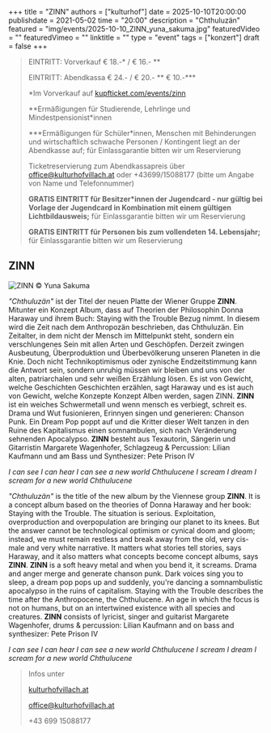 +++
title = "ZINN"
authors = ["kulturhof"]
date = 2025-10-10T20:00:00
publishdate = 2021-05-02
time = "20:00"
description = "Chthuluzän"
featured = "img/events/2025-10-10_ZINN_yuna_sakuma.jpg"
featuredVideo = ""
featuredVimeo = ""
linktitle = ""
type = "event"
tags = ["konzert"]
draft = false
+++

> EINTRITT: Vorverkauf € 18.-\* / € 16.- \*\*
> 
> EINTRITT: Abendkassa € 24.- / € 20.- \*\* € 10.-\*\*\*
>
> \*Im Vorverkauf auf [kupfticket.com/events/zinn](https://kupfticket.com/events/zinn)
>
> \*\*Ermäßigungen für Studierende, Lehrlinge und Mindestpensionist\*innen
> 
> \*\*\*Ermäßigungen für Schüler\*innen, Menschen mit Behinderungen und wirtschaftlich schwache Personen / Kontingent liegt an der Abendkasse auf; für Einlassgarantie bitten wir um Reservierung
>
> Ticketreservierung zum Abendkassapreis über office@kulturhofvillach.at oder +43699/15088177 (bitte um Angabe von Name und Telefonnummer)
>
> **GRATIS EINTRITT für Besitzer\*innen der Jugendcard - nur gültig bei Vorlage der Jugendcard in Kombination mit einem gültigen Lichtbildausweis;** für Einlassgarantie bitten wir um Reservierung
>
> **GRATIS EINTRITT für Personen bis zum vollendeten 14. Lebensjahr;** für Einlassgarantie bitten wir um Reservierung

## ZINN ##

![ZINN](/img/events/2025-10-10_ZINN_yuna_sakuma1.jpg)
© Yuna Sakuma

*"Chthuluzän"* ist der Titel der neuen Platte der Wiener Gruppe **ZINN**. Mitunter ein Konzept Album, dass auf Theorien der Philosophin Donna Haraway und ihrem Buch: Staying with the Trouble Bezug nimmt.
In diesem wird die Zeit nach dem Anthropozän beschrieben, das Chthuluzän. Ein Zeitalter, in dem nicht der Mensch im Mittelpunkt steht, sondern ein verschlungenes Sein mit allen Arten und Geschöpfen.
Derzeit zwingen Ausbeutung, Überproduktion und Überbevölkerung unseren Planeten in die Knie. Doch nicht Technikoptimismus oder zynische Endzeitstimmung kann die Antwort sein, sondern unruhig müssen wir bleiben und uns von der alten, patriarchalen und sehr weißen Erzählung lösen. Es ist von Gewicht, welche Geschichten Geschichten erzählen, sagt Haraway und es ist auch von Gewicht, welche Konzepte Konzept Alben werden, sagen ZINN.
**ZINN** ist ein weiches Schwermetall und wenn mensch es verbiegt, schreit es. Drama und Wut fusionieren, Erinnyen singen und generieren: Chanson Punk.
Ein Dream Pop poppt auf und die Kritter dieser Welt tanzen in den Ruine des Kapitalismus einen somnambulen, sich nach Veränderung sehnenden Apocalypso.
**ZINN** besteht aus Texautorin, Sängerin und Gitarristin Margarete Wagenhofer, Schlagzeug & Percussion: Lilian Kaufmann und am Bass und Synthesizer: Pete Prison IV

*I can see
I can hear
I can see a new world
Chthulucene
I scream
I dream
I scream for a new world
Chthulucene*

*"Chthuluzän"* is the title of the new album by the Viennese group **ZINN**. It is a concept album based on the theories of Donna Haraway and her book: Staying with the Trouble.
The situation is serious. Exploitation, overproduction and overpopulation are bringing our planet to its knees. But the answer cannot be technological optimism or cynical doom and gloom; instead, we must remain restless and break away from the old, very cis-male and very white narrative. It matters what stories tell stories, says Haraway, and it also matters what concepts become concept albums, says **ZINN**.
**ZINN** is a soft heavy metal and when you bend it, it screams. Drama and anger merge and generate chanson punk. Dark voices sing you to sleep, a dream pop pops up and suddenly, you're dancing a somnambulistic apocalypso in the ruins of capitalism. Staying with the Trouble describes the time after the Anthropocene, the Chthulucene. An age in which the focus is not on humans, but on an intertwined existence with all species and creatures.
**ZINN** consists of lyricist, singer and guitarist Margarete Wagenhofer, drums & percussion: Lilian Kaufmann and on bass and synthesizer: Pete Prison IV

*I can see
I can hear
I can see a new world
Chthulucene
I scream
I dream
I scream for a new world
Chthulucene*



>Infos unter
>
>[kulturhofvillach.at](https://www.kulturhofvillach.at/)
>
>office@kulturhofvillach.at
>
>+43 699 15088177


